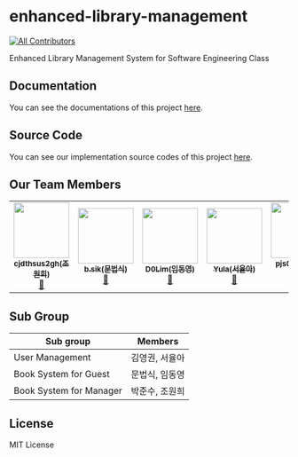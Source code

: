 # enhanced-library-management
<!-- ALL-CONTRIBUTORS-BADGE:START - Do not remove or modify this section -->
[![All Contributors](https://img.shields.io/badge/all_contributors-6-orange.svg?style=flat-square)](#contributors-)
<!-- ALL-CONTRIBUTORS-BADGE:END -->
Enhanced Library Management System for Software Engineering Class


## Documentation
You can see the documentations of this project [here](https://github.com/2021-caucse-software-engineering/enhanced-library-management/tree/main/docs).  

## Source Code
You can see our implementation source codes of this project [here](./src).


## Our Team Members

<!-- ALL-CONTRIBUTORS-LIST:START - Do not remove or modify this section -->
<!-- prettier-ignore-start -->
<!-- markdownlint-disable -->
<table>
  <tr>
    <td align="center"><a href="https://github.com/cjdthsus2gh"><img src="https://avatars.githubusercontent.com/u/29909720?v=4?s=100" width="100px;" alt=""/><br /><sub><b>cjdthsus2gh(조원희)</b></sub></a><br /><a href="https://github.com/2021-caucse-software-engineering/enhanced-library-management/commits?author=cjdthsus2gh" title="Documentation">📖</a></td>
    <td align="center"><a href="https://github.com/Beopsik"><img src="https://avatars.githubusercontent.com/u/29909335?v=4?s=100" width="100px;" alt=""/><br /><sub><b>b.sik(문법식)</b></sub></a><br /><a href="https://github.com/2021-caucse-software-engineering/enhanced-library-management/commits?author=Beopsik" title="Documentation">📖</a></td>
    <td align="center"><a href="https://github.com/d0lim"><img src="https://avatars.githubusercontent.com/u/23608029?v=4?s=100" width="100px;" alt=""/><br /><sub><b>D0Lim(임동영)</b></sub></a><br /><a href="https://github.com/2021-caucse-software-engineering/enhanced-library-management/commits?author=d0lim" title="Documentation">📖</a></td>
    <td align="center"><a href="https://github.com/yulaseo"><img src="https://avatars.githubusercontent.com/u/70151461?v=4?s=100" width="100px;" alt=""/><br /><sub><b>Yula(서율아)</b></sub></a><br /><a href="https://github.com/2021-caucse-software-engineering/enhanced-library-management/commits?author=yulaseo" title="Documentation">📖</a></td>
    <td align="center"><a href="https://github.com/pjs0418"><img src="https://avatars.githubusercontent.com/u/33286894?v=4?s=100" width="100px;" alt=""/><br /><sub><b>pjs0418(박준수)</b></sub></a><br /><a href="https://github.com/2021-caucse-software-engineering/enhanced-library-management/commits?author=pjs0418" title="Documentation">📖</a></td>
    <td align="center"><a href="https://github.com/youngkwon02"><img src="https://avatars.githubusercontent.com/u/39653584?v=4?s=100" width="100px;" alt=""/><br /><sub><b>Youngkwon Kim(김영권)</b></sub></a><br /><a href="https://github.com/2021-caucse-software-engineering/enhanced-library-management/commits?author=youngkwon02" title="Documentation">📖</a></td>
  </tr>
</table>

<!-- markdownlint-restore -->
<!-- prettier-ignore-end -->

<!-- ALL-CONTRIBUTORS-LIST:END -->

## Sub Group
| Sub group               | Members        |
|-------------------------|----------------|
| User Management         | 김영권, 서율아 |
| Book System for Guest   | 문법식, 임동영 |
| Book System for Manager | 박준수, 조원희 |


## License
MIT License

